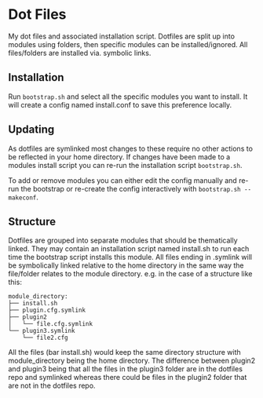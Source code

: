 # Dot Files

My dot files and associated installation script. Dotfiles are split up into
modules using folders, then specific modules can be installed/ignored. All
files/folders are installed via. symbolic links.

## Installation

Run `bootstrap.sh` and select all the specific modules you want to install. It
will create a config named install.conf to save this preference locally.

## Updating

As dotfiles are symlinked most changes to these require no other actions to be
reflected in your home directory. If changes have been made to a modules install
script you can re-run the installation script  `bootstrap.sh`.

To add or remove modules you can either edit the config manually and re-run the
bootstrap or re-create the config interactively with `bootstrap.sh --makeconf`.

## Structure

Dotfiles are grouped into separate modules that should be thematically linked.
They may contain an installation script named install.sh to run each time the
bootstrap script installs this module. All files ending in .symlink will be
symbolically linked relative to the home directory in the same way the
file/folder relates to the module directory. e.g. in the case of a structure
like this:
```
module_directory:
├── install.sh
├── plugin.cfg.symlink
├── plugin2
│   └── file.cfg.symlink
└── plugin3.symlink
    └── file2.cfg
```
All the files (bar install.sh) would keep the same directory structure with
module_directory being the home directory. The difference between plugin2 and
plugin3 being that all the files in the plugin3 folder are in the dotfiles repo
and symlinked whereas there could be files in the plugin2 folder that are not in
the dotfiles repo.
